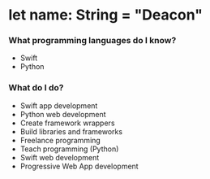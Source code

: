 # let name: String = "Deacon"

### What programming languages do I know?
  - Swift
  - Python

### What do I do?
  - Swift app development
  - Python web development
  - Create framework wrappers
  - Build libraries and frameworks
  - Freelance programming
  - Teach programming (Python)
  - Swift web development
  - Progressive Web App development
